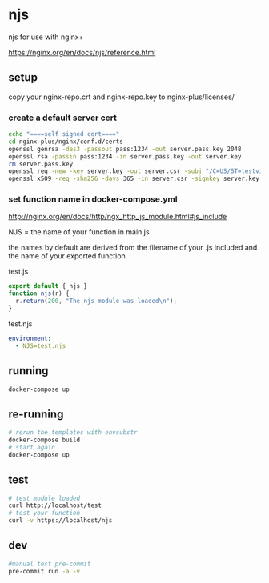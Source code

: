 # njs
njs for use with nginx+

https://nginx.org/en/docs/njs/reference.html

## setup

copy your nginx-repo.crt and nginx-repo.key to nginx-plus/licenses/


### create a default server cert

```bash
echo "====self signed cert===="
cd nginx-plus/nginx/conf.d/certs
openssl genrsa -des3 -passout pass:1234 -out server.pass.key 2048
openssl rsa -passin pass:1234 -in server.pass.key -out server.key
rm server.pass.key
openssl req -new -key server.key -out server.csr -subj "/C=US/ST=testville/L=testerton/O=Test testing/OU=Test Department/CN=test.example.com"
openssl x509 -req -sha256 -days 365 -in server.csr -signkey server.key -out server.crt
```

### set function name in docker-compose.yml
  http://nginx.org/en/docs/http/ngx_http_js_module.html#js_include

  NJS = the name of your function in main.js

  the names by default are derived from the filename of your .js included and the name of your exported function.

  test.js
  ```js
  export default { njs }
  function njs(r) {
    r.return(200, "The njs module was loaded\n");
  }
  ```
  test.njs

  ```yaml
  environment:
    - NJS=test.njs
  ```
## running

```bash
docker-compose up
```

## re-running
```bash
# rerun the templates with envsubstr
docker-compose build
# start again
docker-compose up
```

## test

```bash
# test module loaded
curl http://localhost/test
# test your function
curl -v https://localhost/njs

```

## dev
```bash
#manual test pre-commit
pre-commit run -a -v
```
